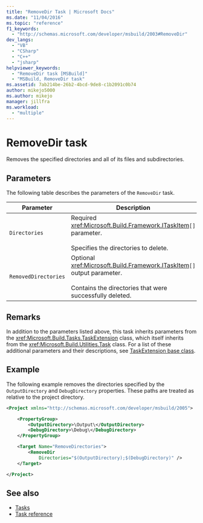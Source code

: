 ```yaml
---
title: "RemoveDir Task | Microsoft Docs"
ms.date: "11/04/2016"
ms.topic: "reference"
f1_keywords:
  - "http://schemas.microsoft.com/developer/msbuild/2003#RemoveDir"
dev_langs:
  - "VB"
  - "CSharp"
  - "C++"
  - "jsharp"
helpviewer_keywords:
  - "RemoveDir task [MSBuild]"
  - "MSBuild, RemoveDir task"
ms.assetid: 7ab214be-26b2-4bcd-9de8-c1b2091c0b74
author: mikejo5000
ms.author: mikejo
manager: jillfra
ms.workload:
  - "multiple"
---
```

# RemoveDir task
Removes the specified directories and all of its files and subdirectories.

## Parameters
 The following table describes the parameters of the `RemoveDir` task.

|Parameter|Description|
|---------------|-----------------|
|`Directories`|Required <xref:Microsoft.Build.Framework.ITaskItem>`[]` parameter.<br /><br /> Specifies the directories to delete.|
|`RemovedDirectories`|Optional <xref:Microsoft.Build.Framework.ITaskItem>`[]` output parameter.<br /><br /> Contains the directories that were successfully deleted.|

## Remarks
 In addition to the parameters listed above, this task inherits parameters from the <xref:Microsoft.Build.Tasks.TaskExtension> class, which itself inherits from the <xref:Microsoft.Build.Utilities.Task> class. For a list of these additional parameters and their descriptions, see [TaskExtension base class](../msbuild/taskextension-base-class.md).

## Example
 The following example removes the directories specified by the `OutputDirectory` and `DebugDirectory` properties. These paths are treated as relative to the project directory.

```xml
<Project xmlns="http://schemas.microsoft.com/developer/msbuild/2005">

    <PropertyGroup>
        <OutputDirectory>\Output\</OutputDirectory>
        <DebugDirectory>\Debug\</DebugDirectory>
    </PropertyGroup>

    <Target Name="RemoveDirectories">
        <RemoveDir
            Directories="$(OutputDirectory);$(DebugDirectory)" />
    </Target>

</Project>
```

## See also
- [Tasks](../msbuild/msbuild-tasks.md)
- [Task reference](../msbuild/msbuild-task-reference.md)